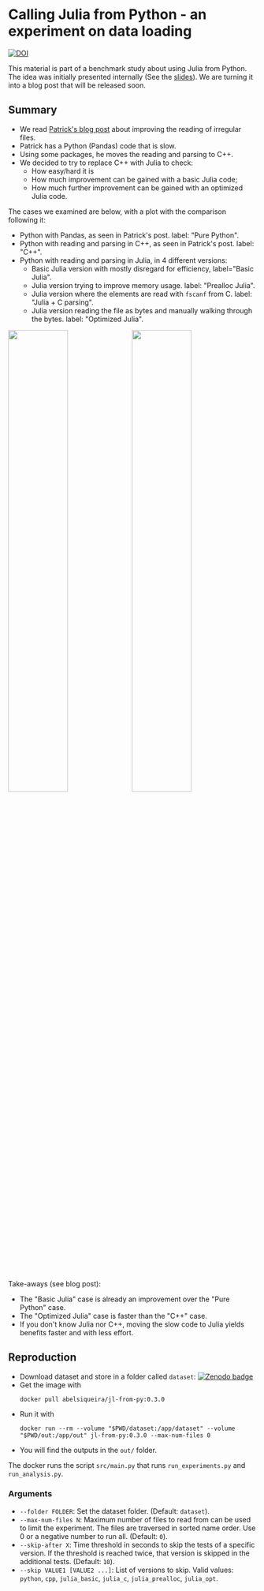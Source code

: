# Calling Julia from Python - an experiment on data loading

[![DOI](https://zenodo.org/badge/DOI/10.5281/zenodo.5708268.svg)](https://doi.org/10.5281/zenodo.5708268)

This material is part of a benchmark study about using Julia from Python.
The idea was initially presented internally (See the [slides](slides)).
We are turning it into a blog post that will be released soon.

## Summary

- We read [Patrick's blog post][patrick] about improving the reading of irregular files.
- Patrick has a Python (Pandas) code that is slow.
- Using some packages, he moves the reading and parsing to C++.
- We decided to try to replace C++ with Julia to check:
  - How easy/hard it is
  - How much improvement can be gained with a basic Julia code;
  - How much further improvement can be gained with an optimized Julia code.

The cases we examined are below, with a plot with the comparison following it:

- Python with Pandas, as seen in Patrick's post. label: "Pure Python".
- Python with reading and parsing in C++, as seen in Patrick's post. label: "C++".
- Python with reading and parsing in Julia, in 4 different versions:
  - Basic Julia version with mostly disregard for efficiency, label="Basic Julia".
  - Julia version trying to improve memory usage. label: "Prealloc Julia".
  - Julia version where the elements are read with `fscanf` from C. label: "Julia + C parsing".
  - Julia version reading the file as bytes and manually walking through the bytes. label: "Optimized Julia".

<img src="https://github.com/abelsiqueira/call-julia-from-python-experiments/assets/comparison.png" width="49%">
<img src="https://github.com/abelsiqueira/call-julia-from-python-experiments/assets/comparison-relative.png" width="49%">

Take-aways (see blog post):
- The "Basic Julia" case is already an improvement over the "Pure Python" case.
- The "Optimized Julia" case is faster than the "C++" case.
- If you don't know Julia nor C++, moving the slow code to Julia yields benefits faster and with less effort.

## Reproduction

- Download dataset and store in a folder called `dataset`: [![Zenodo badge][dataset-badge]][dataset]
- Get the image with
  ```
  docker pull abelsiqueira/jl-from-py:0.3.0
  ```
- Run it with
  ```
  docker run --rm --volume "$PWD/dataset:/app/dataset" --volume "$PWD/out:/app/out" jl-from-py:0.3.0 --max-num-files 0
  ```
- You will find the outputs in the `out/` folder.

The docker runs the script `src/main.py` that runs `run_experiments.py` and `run_analysis.py`.

### Arguments

- `--folder FOLDER`: Set the dataset folder. (Default: `dataset`).
- `--max-num-files N`: Maximum number of files to read from can be used to limit the experiment. The files are traversed in sorted name order. Use 0 or a negative number to run all. (Default: `0`).
- `--skip-after X`: Time threshold in seconds to skip the tests of a specific version. If the threshold is reached twice, that version is skipped in the additional tests. (Default: `10`).
- `--skip VALUE1 [VALUE2 ...]`: List of versions to skip. Valid values: `python`, `cpp`, `julia_basic`, `julia_c`, `julia_prealloc`, `julia_opt`.

[patrick]: https://blog.esciencecenter.nl/irregular-data-in-pandas-using-c-88ce311cb9ef
[dataset]: https://zenodo.org/record/5816746
[dataset-badge]: https://zenodo.org/badge/DOI/10.5281/zenodo.5816746.svg
